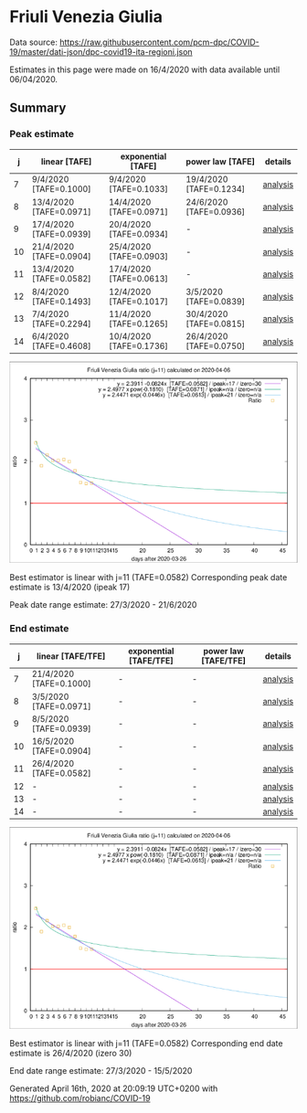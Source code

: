 # Friuli Venezia Giulia


Data source: https://raw.githubusercontent.com/pcm-dpc/COVID-19/master/dati-json/dpc-covid19-ita-regioni.json

Estimates in this page were made on 16/4/2020 with data available until 06/04/2020.


## Summary 

### Peak estimate 
|j|linear [TAFE]|exponential [TAFE]|power law [TAFE]|details|
|---|----|-----------|---------|-------|
|7|9/4/2020 [TAFE=0.1000]|9/4/2020 [TAFE=0.1033]|19/4/2020 [TAFE=0.1234]|[analysis](COVID-19_friuli_venezia_giulia_j7_2020-04-06.md)|
|8|13/4/2020 [TAFE=0.0971]|14/4/2020 [TAFE=0.0971]|24/6/2020 [TAFE=0.0936]|[analysis](COVID-19_friuli_venezia_giulia_j8_2020-04-06.md)|
|9|17/4/2020 [TAFE=0.0939]|20/4/2020 [TAFE=0.0934]|-|[analysis](COVID-19_friuli_venezia_giulia_j9_2020-04-06.md)|
|10|21/4/2020 [TAFE=0.0904]|25/4/2020 [TAFE=0.0903]|-|[analysis](COVID-19_friuli_venezia_giulia_j10_2020-04-06.md)|
|11|13/4/2020 [TAFE=0.0582]|17/4/2020 [TAFE=0.0613]|-|[analysis](COVID-19_friuli_venezia_giulia_j11_2020-04-06.md)|
|12|8/4/2020 [TAFE=0.1493]|12/4/2020 [TAFE=0.1017]|3/5/2020 [TAFE=0.0839]|[analysis](COVID-19_friuli_venezia_giulia_j12_2020-04-06.md)|
|13|7/4/2020 [TAFE=0.2294]|11/4/2020 [TAFE=0.1265]|30/4/2020 [TAFE=0.0815]|[analysis](COVID-19_friuli_venezia_giulia_j13_2020-04-06.md)|
|14|6/4/2020 [TAFE=0.4608]|10/4/2020 [TAFE=0.1736]|26/4/2020 [TAFE=0.0750]|[analysis](COVID-19_friuli_venezia_giulia_j14_2020-04-06.md)|

![best peak estimate](COVID-19_friuli_venezia_giulia_j11_2020-04-06.png)

Best estimator is linear with j=11 (TAFE=0.0582)
Corresponding peak date estimate is 13/4/2020 (ipeak 17)


Peak date range estimate: 27/3/2020 - 21/6/2020

### End estimate 
|j|linear [TAFE/TFE]|exponential [TAFE/TFE]|power law [TAFE/TFE]|details|
|---|----|-----------|---------|-------|
|7|21/4/2020 [TAFE=0.1000]|-|-|[analysis](COVID-19_friuli_venezia_giulia_j7_2020-04-06.md)|
|8|3/5/2020 [TAFE=0.0971]|-|-|[analysis](COVID-19_friuli_venezia_giulia_j8_2020-04-06.md)|
|9|8/5/2020 [TAFE=0.0939]|-|-|[analysis](COVID-19_friuli_venezia_giulia_j9_2020-04-06.md)|
|10|16/5/2020 [TAFE=0.0904]|-|-|[analysis](COVID-19_friuli_venezia_giulia_j10_2020-04-06.md)|
|11|26/4/2020 [TAFE=0.0582]|-|-|[analysis](COVID-19_friuli_venezia_giulia_j11_2020-04-06.md)|
|12|-|-|-|[analysis](COVID-19_friuli_venezia_giulia_j12_2020-04-06.md)|
|13|-|-|-|[analysis](COVID-19_friuli_venezia_giulia_j13_2020-04-06.md)|
|14|-|-|-|[analysis](COVID-19_friuli_venezia_giulia_j14_2020-04-06.md)|

![best zero estimate](COVID-19_friuli_venezia_giulia_j11_2020-04-06.png)

Best estimator is linear with j=11 (TAFE=0.0582)
Corresponding end date estimate is 26/4/2020 (izero 30)


End date range estimate: 27/3/2020 - 15/5/2020

Generated April 16th, 2020 at 20:09:19 UTC+0200 with https://github.com/robianc/COVID-19
